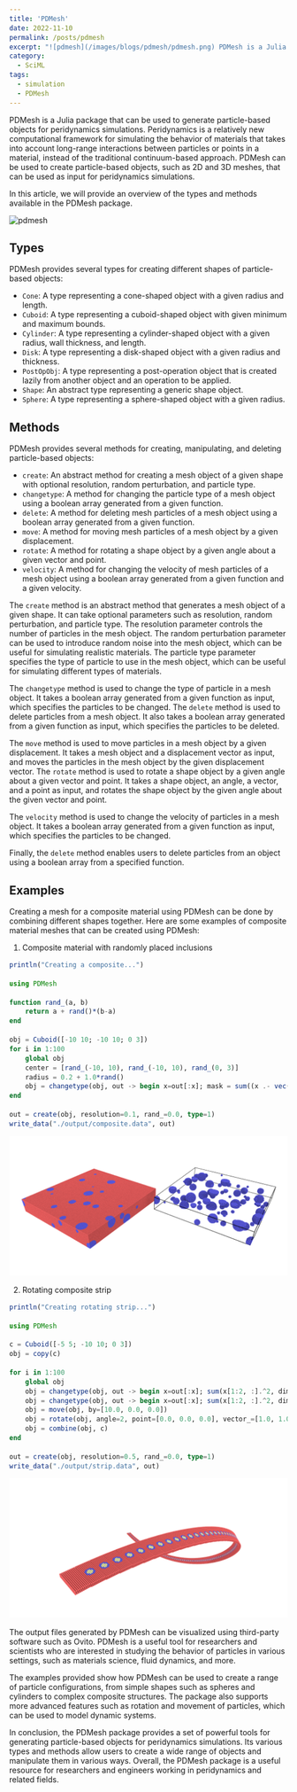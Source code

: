```yaml
---
title: 'PDMesh'
date: 2022-11-10
permalink: /posts/pdmesh
excerpt: "![pdmesh](/images/blogs/pdmesh/pdmesh.png) PDMesh is a Julia package that can be used to generate particle-based objects for peridynamics simulations. Peridynamics is a relatively new computational framework for simulating the behavior of materials that takes into account long-range interactions between particles or points in a material, instead of the traditional continuum-based approach. PDMesh can be used to create particle-based objects, such as 2D and 3D meshes, that can be used as input for peridynamics simulations."
category:
  - SciML
tags:
  - simulation
  - PDMesh
---
```


PDMesh is a Julia package that can be used to generate particle-based objects for peridynamics simulations. Peridynamics is a relatively new computational framework for simulating the behavior of materials that takes into account long-range interactions between particles or points in a material, instead of the traditional continuum-based approach. PDMesh can be used to create particle-based objects, such as 2D and 3D meshes, that can be used as input for peridynamics simulations.

In this article, we will provide an overview of the types and methods available in the PDMesh package.

![pdmesh](/images/blogs/pdmesh/pdmesh.png)

## Types

PDMesh provides several types for creating different shapes of particle-based objects:

- `Cone`: A type representing a cone-shaped object with a given radius and length.
- `Cuboid`: A type representing a cuboid-shaped object with given minimum and maximum bounds.
- `Cylinder`: A type representing a cylinder-shaped object with a given radius, wall thickness, and length.
- `Disk`: A type representing a disk-shaped object with a given radius and thickness.
- `PostOpObj`: A type representing a post-operation object that is created lazily from another object and an operation to be applied.
- `Shape`: An abstract type representing a generic shape object.
- `Sphere`: A type representing a sphere-shaped object with a given radius.

## Methods

PDMesh provides several methods for creating, manipulating, and deleting particle-based objects:

- `create`: An abstract method for creating a mesh object of a given shape with optional resolution, random perturbation, and particle type.
- `changetype`: A method for changing the particle type of a mesh object using a boolean array generated from a given function.
- `delete`: A method for deleting mesh particles of a mesh object using a boolean array generated from a given function.
- `move`: A method for moving mesh particles of a mesh object by a given displacement.
- `rotate`: A method for rotating a shape object by a given angle about a given vector and point.
- `velocity`: A method for changing the velocity of mesh particles of a mesh object using a boolean array generated from a given function and a given velocity.

The `create` method is an abstract method that generates a mesh object of a given shape. It can take optional parameters such as resolution, random perturbation, and particle type. The resolution parameter controls the number of particles in the mesh object. The random perturbation parameter can be used to introduce random noise into the mesh object, which can be useful for simulating realistic materials. The particle type parameter specifies the type of particle to use in the mesh object, which can be useful for simulating different types of materials.

The `changetype` method is used to change the type of particle in a mesh object. It takes a boolean array generated from a given function as input, which specifies the particles to be changed. The `delete` method is used to delete particles from a mesh object. It also takes a boolean array generated from a given function as input, which specifies the particles to be deleted.

The `move` method is used to move particles in a mesh object by a given displacement. It takes a mesh object and a displacement vector as input, and moves the particles in the mesh object by the given displacement vector. The `rotate` method is used to rotate a shape object by a given angle about a given vector and point. It takes a shape object, an angle, a vector, and a point as input, and rotates the shape object by the given angle about the given vector and point.

The `velocity` method is used to change the velocity of particles in a mesh object. It takes a boolean array generated from a given function as input, which specifies the particles to be changed.

Finally, the `delete` method enables users to delete particles from an object using a boolean array from a specified function.

## Examples

Creating a mesh for a composite material using PDMesh can be done by combining different shapes together. Here are some examples of composite material meshes that can be created using PDMesh:

1. Composite material with randomly placed inclusions

```julia
println("Creating a composite...")

using PDMesh

function rand_(a, b)
    return a + rand()*(b-a)
end

obj = Cuboid([-10 10; -10 10; 0 3])
for i in 1:100
    global obj
    center = [rand_(-10, 10), rand_(-10, 10), rand_(0, 3)]
    radius = 0.2 + 1.0*rand()
    obj = changetype(obj, out -> begin x=out[:x]; mask = sum((x .- vec(center)).^2, dims=1) .< radius^2; mask .& (sum(out[:type][mask[1,:]] .== 2) == 0)  end, 2)
end

out = create(obj, resolution=0.1, rand_=0.0, type=1)
write_data("./output/composite.data", out)
```

![composite_block](/images/blogs/pdmesh/composite_block.png)

2. Rotating composite strip

```julia
println("Creating rotating strip...")

using PDMesh

c = Cuboid([-5 5; -10 10; 0 3])
obj = copy(c)

for i in 1:100
    global obj
    obj = changetype(obj, out -> begin x=out[:x]; sum(x[1:2, :].^2, dims=1) .< 3.0^2 end, 2)
    obj = changetype(obj, out -> begin x=out[:x]; sum(x[1:2, :].^2, dims=1) .< 2.0^2 end, 3)
    obj = move(obj, by=[10.0, 0.0, 0.0])
    obj = rotate(obj, angle=2, point=[0.0, 0.0, 0.0], vector_=[1.0, 1.0, 0.0])
    obj = combine(obj, c)
end

out = create(obj, resolution=0.5, rand_=0.0, type=1)
write_data("./output/strip.data", out)
```

![composite_strip](/images/blogs/pdmesh/composite_strip.png)


The output files generated by PDMesh can be visualized using third-party software such as Ovito. PDMesh is a useful tool for researchers and scientists who are interested in studying the behavior of particles in various settings, such as materials science, fluid dynamics, and more.

The examples provided show how PDMesh can be used to create a range of particle configurations, from simple shapes such as spheres and cylinders to complex composite structures. The package also supports more advanced features such as rotation and movement of particles, which can be used to model dynamic systems.

In conclusion, the PDMesh package provides a set of powerful tools for generating particle-based objects for peridynamics simulations. Its various types and methods allow users to create a wide range of objects and manipulate them in various ways. Overall, the PDMesh package is a useful resource for researchers and engineers working in peridynamics and related fields.